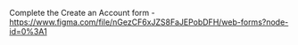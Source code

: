 Complete the Create an Account form - https://www.figma.com/file/nGezCF6xJZS8FaJEPobDFH/web-forms?node-id=0%3A1
